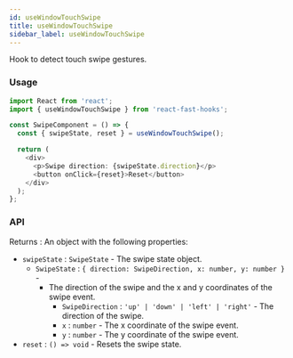 ```yaml
---
id: useWindowTouchSwipe
title: useWindowTouchSwipe
sidebar_label: useWindowTouchSwipe
---
```


Hook to detect touch swipe gestures.

### Usage

```typescript
import React from 'react';
import { useWindowTouchSwipe } from 'react-fast-hooks';

const SwipeComponent = () => {
  const { swipeState, reset } = useWindowTouchSwipe();

  return (
    <div>
      <p>Swipe direction: {swipeState.direction}</p>
      <button onClick={reset}>Reset</button>
    </div>
  );
};
```

### API

Returns : An object with the following properties:

- `swipeState` : `SwipeState` - The swipe state object.
  - `SwipeState` : `{ direction: SwipeDirection, x: number, y: number }` - 
    - The direction of the swipe and the x and y coordinates of the swipe event.
      - `SwipeDirection` : `'up' | 'down' | 'left' | 'right'` - The direction of the swipe.
      - `x` : `number` - The x coordinate of the swipe event.
      - `y` : `number` - The y coordinate of the swipe event.
- `reset` : `() => void` - Resets the swipe state. 
  